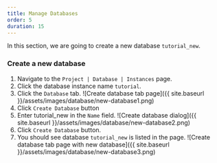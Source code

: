 ```yaml
---
title: Manage Databases
order: 5
duration: 15
---
```


In this section, we are going to create a new database `tutorial_new`.

### Create a new database

1. Navigate to the `Project | Database | Instances` page.
1. Click the database instance name `tutorial`.
1. Click the `Database` tab.
![Create database tab page]({{ site.baseurl }}/assets/images/database/new-database1.png)
1. Click `Create Database` button
1. Enter tutorial_new in the `Name` field.
![Create database dialog]({{ site.baseurl }}/assets/images/database/new-database2.png)
1. Click `Create Database` button.
1. You should see database `tutorial_new` is listed in the page.
![Create database tab page with new database]({{ site.baseurl }}/assets/images/database/new-database3.png)
